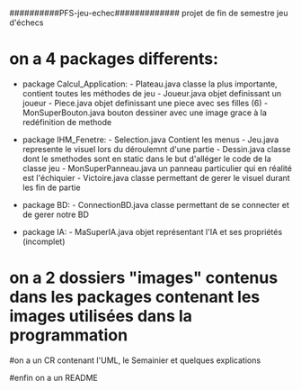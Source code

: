##########PFS-jeu-echec#############
projet de fin de semestre jeu d'échecs



# on a 4 packages differents:


* package Calcul_Application: - Plateau.java classe la plus importante, contient toutes les méthodes de jeu
			      - Joueur.java objet definissant un joueur
			      - Piece.java objet definissant une piece avec ses filles (6)
                              - MonSuperBouton.java bouton dessiner avec une image grace à la redéfinition de methode

* package IHM_Fenetre: - Selection.java Contient les menus
		       - Jeu.java represente le visuel lors du déroulemnt d'une partie
		       - Dessin.java classe dont le smethodes sont en static dans le but d'alléger le code de la classe jeu
		       - MonSuperPanneau.java un panneau particulier qui en réalité est l'échiquier
		       - Victoire.java classe permettant de gerer le visuel durant les fin de partie

* package BD: - ConnectionBD.java classe permettant de se connecter et de gerer notre BD

* package IA: - MaSuperIA.java objet représentant l'IA et ses propriétés (incomplet)


# on a  2 dossiers "images" contenus dans les packages contenant les images utilisées dans la programmation



#on a un CR contenant l'UML, le Semainier et quelques explications



#enfin on a un README


